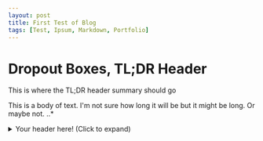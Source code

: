 ```yaml
---
layout: post
title: First Test of Blog
tags: [Test, Ipsum, Markdown, Portfolio]
---
```


# Dropout Boxes, TL;DR Header

This is where the TL;DR header summary should go

This is a body of text. I'm not sure how long it will be but it might be long. Or maybe not.
..*
<details>
    <summary>Your header here! (Click to expand)</summary>
 
Your content here...</br>
(markup only where supported)</br>
more content here...</br>
</details>
